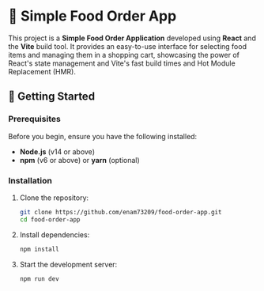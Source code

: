 # 🍕 Simple Food Order App

This project is a **Simple Food Order Application** developed using **React** and the **Vite** build tool. It provides an easy-to-use interface for selecting food items and managing them in a shopping cart, showcasing the power of React's state management and Vite's fast build times and Hot Module Replacement (HMR).

## 🚀 Getting Started

### Prerequisites

Before you begin, ensure you have the following installed:

- **Node.js** (v14 or above)
- **npm** (v6 or above) or **yarn** (optional)

### Installation

1. Clone the repository:
   ```bash
   git clone https://github.com/enam73209/food-order-app.git
   cd food-order-app
2. Install dependencies:
    ```bash
    npm install
3. Start the development server:
    ```bash
    npm run dev